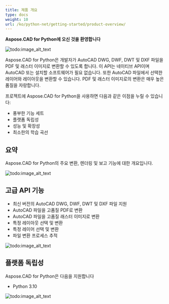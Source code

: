 ```yaml
---
title: 제품 개요
type: docs
weight: 10
url: /ko/python-net/getting-started/product-overview/
---
```


**Aspose.CAD for Python에 오신 것을 환영합니다**

![todo:image_alt_text](/cad/_assets/python-net/product-overview_1.png)

Aspose.CAD for Python은 개발자가 AutoCAD DWG, DWF, DWT 및 DXF 파일을 PDF 및 래스터 이미지로 변환할 수 있도록 합니다. 이 API는 네이티브 API이며 AutoCAD 또는 설치할 소프트웨어가 필요 없습니다. 또한 AutoCAD 파일에서 선택한 레이어와 레이아웃을 변환할 수 있습니다. PDF 및 래스터 이미지로의 변환은 매우 높은 품질을 자랑합니다.

프로젝트에 Aspose.CAD for Python을 사용하면 다음과 같은 이점을 누릴 수 있습니다:

- 풍부한 기능 세트
- 플랫폼 독립성
- 성능 및 확장성
- 최소한의 학습 곡선

## **요약**
Aspose.CAD for Python의 주요 변환, 렌더링 및 보고 기능에 대한 개요입니다.

![todo:image_alt_text](/cad/_assets/python-net/product-overview_2.png)
## **고급 API 기능**
- 최신 버전의 AutoCAD DWG, DWF, DWT 및 DXF 파일 지원
- AutoCAD 파일을 고품질 PDF로 변환
- AutoCAD 파일을 고품질 래스터 이미지로 변환
- 특정 레이아웃 선택 및 변환
- 특정 레이어 선택 및 변환
- 파일 변환 프로세스 추적

![todo:image_alt_text](/cad/_assets/python-net/product-overview_3.png)

## **플랫폼 독립성**
Aspose.CAD for Python은 다음을 지원합니다

- Python 3.10

![todo:image_alt_text](/cad/_assets/python-net/product-overview_4.png)

